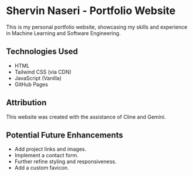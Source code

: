 # Shervin Naseri - Portfolio Website

This is my personal portfolio website, showcasing my skills and experience in Machine Learning and Software Engineering.

## Technologies Used

* HTML
* Tailwind CSS (via CDN)
* JavaScript (Vanilla)
* GitHub Pages

## Attribution

This website was created with the assistance of Cline and Gemini.

## Potential Future Enhancements

* Add project links and images.
* Implement a contact form.
* Further refine styling and responsiveness.
* Add a custom favicon.
